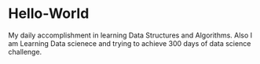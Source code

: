 # Hello-World
My daily accomplishment in learning Data Structures and Algorithms.
Also I am Learning Data scienece and trying to achieve 300 days of data science challenge. 
